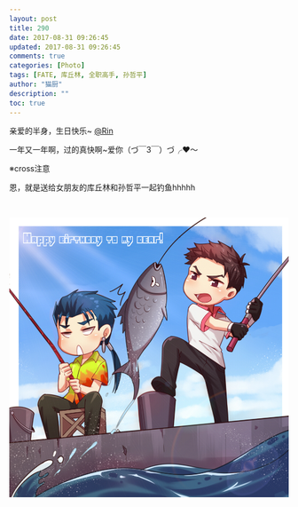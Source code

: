 ```yaml
---
layout: post
title: 290
date: 2017-08-31 09:26:45
updated: 2017-08-31 09:26:45
comments: true
categories: [Photo]
tags: [FATE, 库丘林, 全职高手, 孙哲平]
author: "猫厨"
description: ""
toc: true
---
```


<p>亲爱的半身，生日快乐~&nbsp;<a target="_blank" loftermentionblogid="516668363" href="http://www.lofter.com/mentionredirect.do?blogId=516668363"  >@Rin</a>&nbsp;</p> 
<p>一年又一年啊，过的真快啊~爱你（づ￣3￣）づ╭❤～</p> 
<p>※cross注意</p> 
<p>恩，就是送给女朋友的库丘林和孙哲平一起钓鱼hhhhh</p> 
<p><br /></p>

![](https://raw.githubusercontent.com/alicewish/meowchain247/master/img_cVZNdzJtQk9JV2Z3Vm9wbXJqQnB2bm9XYjM3MEVxNUtUZEZRZTFXczN3QjBmald0R2E2TWFRPT0.jpg)